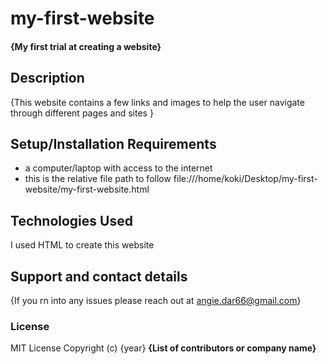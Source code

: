 # my-first-website
#### {My first trial at creating a website}
## Description
{This website contains a few links and images to help the user navigate through different pages and sites }
## Setup/Installation Requirements
* a computer/laptop with access to the internet
* this is the relative file path to follow file:///home/koki/Desktop/my-first-website/my-first-website.html
## Technologies Used
I used HTML to create this website
## Support and contact details
{If you rn into any issues please reach out at angie.dar66@gmail.com}
### License
MIT License
Copyright (c) {year} **{List of contributors or company name}**
  
